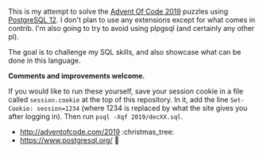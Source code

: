 This is my attempt to solve the [Advent Of Code 2019](http://adventofcode.com/2019)
puzzles using [PostgreSQL 12](https://www.postgresql.org/). I don't plan to use
any extensions except for what comes in contrib. I'm also going to try to avoid
using plpgsql (and certainly any other pl).

The goal is to challenge my SQL skills, and also showcase what can be done in this
language.

**Comments and improvements welcome.**

If you would like to run these yourself, save your session cookie in a file called
`session.cookie` at the top of this repository. In it, add the line
`Set-Cookie: session=1234` (where 1234 is replaced by what the site gives you after
logging in). Then run `psql -Xqf 2019/decXX.sql`.

  - <http://adventofcode.com/2019> :christmas\_tree:
  - <https://www.postgresql.org/> :elephant:

